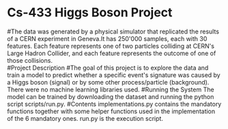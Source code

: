 # Cs-433 Higgs Boson Project
#The data was generated by a physical simulator that replicated the results of a CERN experiment in Geneva.It has 250'000 samples, each with 30 features.
Each feature represents one of two particles colliding at CERN's Large Hadron Collider, and each feature represents the outcome of one of those collisions.  
#Project Description
#The goal of this project is to explore the data and train a model to predict whether a specific event's signature was caused by a Higgs boson (signal) or by some other process/particle (background).
There were no machine learning libraries used. 
#Running the System
The model can be trained by downloading the dataset and running the python script scripts/run.py.
#Contents
implementations.py contains the mandatory functions together with some helper functions used in the implementation of the 6 mandatory ones.
run.py is the execution script.